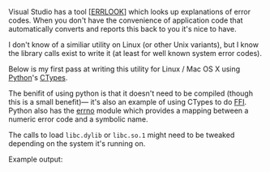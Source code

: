 Visual Studio has a tool [[ERRLOOK](http://msdn.microsoft.com/en-us/library/akay62ya.aspx "Visual Studio ERRLOOK Utility")] which looks up explanations of error codes.  When you don't have the convenience of application code that automatically converts and reports this back to you it's nice to have.

I don't know of a similiar utility on Linux (or other Unix variants), but I know the library calls exist to write it (at least for well known system error codes).

Below is my first pass at writing this utility for Linux / Mac OS X using [Python](http://python.org)'s [CTypes](http://docs.python.org/library/ctypes.html "CTypes Module").

<script src="http://gist.github.com/286405.js?file=errnolookup.py"></script>

The benifit of using python is that it doesn't need to be compiled (though this is a small benefit)&mdash; it's also an example of using CTypes to do [FFI](http://en.wikipedia.org/wiki/Foreign_function_interface "Wikipedia Entry for Foreign function interface").  Python also has the [errno](http://docs.python.org/library/errno.html "Python errno module") module which provides a mapping between a numeric error code and a symbolic name.

The calls to load `libc.dylib` or `libc.so.1` might need to be tweaked depending on the system it's running on.

Example output:

<script src="http://gist.github.com/286405.js?file=example.txt"></script>
